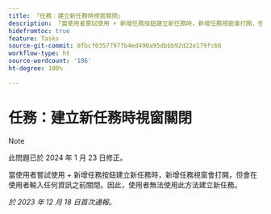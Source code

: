```yaml
---
title: 「任務：建立新任務時視窗關閉」
description: 「當使用者嘗試使用 + 新增任務按鈕建立新任務時，新增任務視窗會打開，但會在使用者輸入任何資訊之前關閉。因此，使用者無法使用此方法建立新任務。」
hidefromtoc: true
feature: Tasks
source-git-commit: 8fbcf0357797fb4ed490a95dbbb92d22e179fc66
workflow-type: ht
source-wordcount: '106'
ht-degree: 100%

---
```



# 任務：建立新任務時視窗關閉

>[!NOTE]
>
>此問題已於 2024 年 1 月 23 日修正。

當使用者嘗試使用 + 新增任務按鈕建立新任務時，新增任務視窗會打開，但會在使用者輸入任何資訊之前關閉。因此，使用者無法使用此方法建立新任務。

_於 2023 年 12 月 18 日首次通報。_
